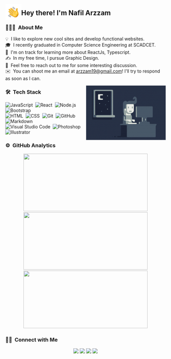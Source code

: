 <img alt="Night Coding" src="./files/handwave.gif" width='50' align="left"/><h2>Hey there! I'm Nafil Arzzam</h2>

<!-- ## 👋 &nbsp;Hey there! I'm Nafil Arzzam -->

### 👨🏻‍💻 &nbsp;About Me

💡 &nbsp;I like to explore new cool sites and develop functional websites.\
🎓 &nbsp;I recently graduated in Computer Science Engineering at SCADCET.\
🌱 &nbsp;I'm on track for learning more about ReactJs, Typescript.\
✍️ &nbsp;In my free time, I pursue Graphic Design.\
💬 &nbsp;Feel free to reach out to me for some interesting discussion.\
✉️ &nbsp;You can shoot me an email at arzzam19@gmail.com! I'll try to respond as soon as I can.

<img alt="Night Coding" height="170px" width="250px" src="./files/night-coding.gif" align="right"/>

### 🛠 &nbsp;Tech Stack

![JavaScript](https://img.shields.io/badge/-JavaScript-05122A?style=flat&logo=javascript)&nbsp;
![React](https://img.shields.io/badge/-React-05122A?style=flat&logo=react)&nbsp;
![Node.js](https://img.shields.io/badge/-Node.js-05122A?style=flat&logo=node.js)&nbsp;
![Bootstrap](https://img.shields.io/badge/-Bootstrap-05122A?style=flat&logo=bootstrap&logoColor=563D7C)\
![HTML](https://img.shields.io/badge/-HTML-05122A?style=flat&logo=HTML5)&nbsp;
![CSS](https://img.shields.io/badge/-CSS-05122A?style=flat&logo=CSS3&logoColor=1572B6)&nbsp;
![Git](https://img.shields.io/badge/-Git-05122A?style=flat&logo=git)&nbsp;
![GitHub](https://img.shields.io/badge/-GitHub-05122A?style=flat&logo=github)&nbsp;
![Markdown](https://img.shields.io/badge/-Markdown-05122A?style=flat&logo=markdown)\
![Visual Studio Code](https://img.shields.io/badge/-Visual%20Studio%20Code-05122A?style=flat&logo=visual-studio-code&logoColor=007ACC)&nbsp;
![Photoshop](https://img.shields.io/badge/-Photoshop-05122A?style=flat&logo=adobe-photoshop)&nbsp;
![Illustrator](https://img.shields.io/badge/-Illustrator-05122A?style=flat&logo=adobe-illustrator)&nbsp;

### ⚙️ &nbsp;GitHub Analytics
[//]: <> (This is also a comment.)
<p align="center">
<a href="https://github.com/Arzzam">
  <img height="180em" width="390" src="https://github-readme-stats.arzzam.vercel.app/api?username=arzzam&show_icons=true&include_all_commits=true&count_private=true&show=prs_merged,prs_merged_percentage&hide=issues,stars&theme=algolia"/>
  <img height="180em" width="390" src="https://github-readme-stats.arzzam.vercel.app/api/top-langs/?username=arzzam&layout=compact&count_private=true&langs_count=8&hide=less&exclude_repo=thumi-sam-app&theme=algolia"/>
  <img height="180em" width="390" src="https://github-readme-streak-stats.herokuapp.com?user=arzzam&theme=algolia&exclude_days=Sun%2CSat&include_all_commits=true&count_private=true"/>
</a>
</p>

### 🤝🏻 &nbsp;Connect with Me

<p align="center">
<a href="https://linkedin.com/in/arzzam19"><img src="https://img.shields.io/badge/LinkedIn-0077B5?style=for-the-badge&logo=linkedin&logoColor=white"/></a>
<a href="mailto:arzzam19@gmail.com"><img src="https://img.shields.io/badge/Gmail-D14836?style=for-the-badge&logo=gmail&logoColor=white"/></a>
<a href="https://instagram.com/arzzam_19"><img src="https://img.shields.io/badge/Instagram-E4405F?style=for-the-badge&logo=instagram&logoColor=white"/></a>
<a href="https://twitter.com/Arzzam19"><img src="https://img.shields.io/badge/Twitter-1DA1F2?style=for-the-badge&logo=twitter&logoColor=white"/></a>
</p>
